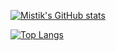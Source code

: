 [![Mistik's GitHub stats](https://github-readme-stats.vercel.app/api?username=mistik)](https://github.com/mistik)

[![Top Langs](https://github-readme-stats.vercel.app/api/top-langs/?username=anuraghazra&layout=compact)](https://github.com/anuraghazra/github-readme-stats)
